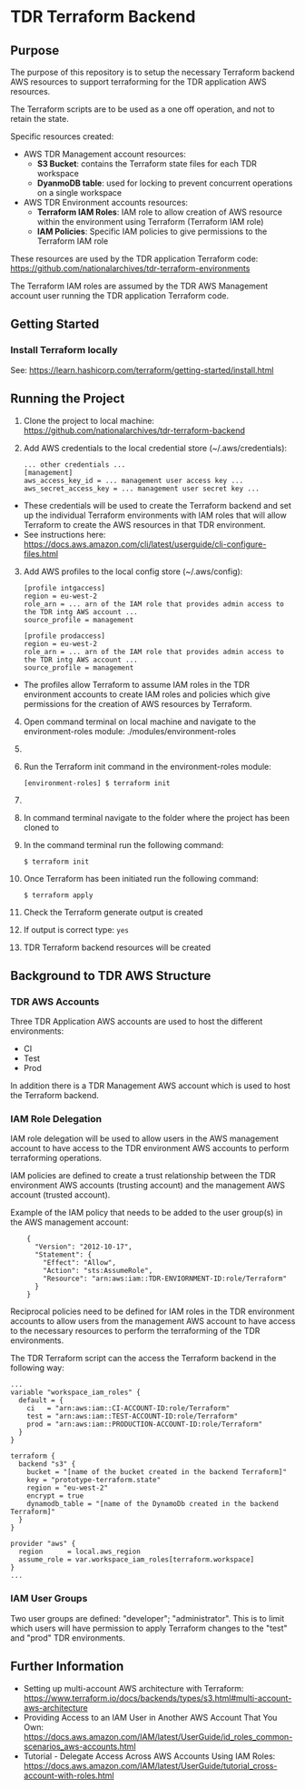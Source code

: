# TDR Terraform Backend

## Purpose

The purpose of this repository is to setup the necessary Terraform backend AWS resources to support terraforming for the TDR application AWS resources.

The Terraform scripts are to be used as a one off operation, and not to retain the state.

Specific resources created:
* AWS TDR Management account resources:
  * **S3 Bucket**: contains the Terraform state files for each TDR workspace
  * **DyanmoDB table**: used for locking to prevent concurrent operations on a single workspace
* AWS TDR Environment accounts resources:
  * **Terraform IAM Roles**: IAM role to allow creation of AWS resource within the environment using Terraform (Terraform IAM role)
  * **IAM Policies**: Specific IAM policies to give permissions to the Terraform IAM role

These resources are used by the TDR application Terraform code: https://github.com/nationalarchives/tdr-terraform-environments

The Terraform IAM roles are assumed by the TDR AWS Management account user running the TDR application Terraform code.

## Getting Started

### Install Terraform locally

See: https://learn.hashicorp.com/terraform/getting-started/install.html

## Running the Project

1. Clone the project to local machine: https://github.com/nationalarchives/tdr-terraform-backend

2. Add AWS credentials to the local credential store (~/.aws/credentials):

   ```
   ... other credentials ...
   [management]
   aws_access_key_id = ... management user access key ...
   aws_secret_access_key = ... management user secret key ...
   ```

  * These credentials will be used to create the Terraform backend and set up the individual Terraform environments with IAM roles that will allow Terraform to create the AWS resources in that TDR environment.
  * See instructions here: https://docs.aws.amazon.com/cli/latest/userguide/cli-configure-files.html

3. Add AWS profiles to the local config store (~/.aws/config):

   ```
   [profile intgaccess]
   region = eu-west-2
   role_arn = ... arn of the IAM role that provides admin access to the TDR intg AWS account ...
   source_profile = management
   
   [profile prodaccess]
   region = eu-west-2
   role_arn = ... arn of the IAM role that provides admin access to the TDR intg AWS account ...
   source_profile = management
   ```
  * The profiles allow Terraform to assume IAM roles in the TDR environment accounts to create IAM roles and policies which give permissions for the creation of AWS resources by Terraform.
  
4. Open command terminal on local machine and navigate to the environment-roles module: ./modules/environment-roles

5. 

5. Run the Terraform init command in the environment-roles module:

   ```
   [environment-roles] $ terraform init
   ```
   
6. 

4. In command terminal navigate to the folder where the project has been cloned to
5. In the command terminal run the following command:
    ```
    $ terraform init
    ```
6. Once Terraform has been initiated run the following command:
    ```
    $ terraform apply
    ```
7. Check the Terraform generate output is created
8. If output is correct type: ```yes```
9. TDR Terraform backend resources will be created

## Background to TDR AWS Structure

### TDR AWS Accounts

Three TDR Application AWS accounts are used to host the different environments:
* CI
* Test
* Prod

In addition there is a TDR Management AWS account which is used to host the Terraform backend.

### IAM Role Delegation

IAM role delegation will be used to allow users in the AWS management account to have access to the TDR environment AWS accounts to perform terraforming operations.

IAM policies are defined to create a trust relationship between the TDR environment AWS accounts (trusting account) and the management AWS account (trusted account).

Example of the IAM policy that needs to be added to the user group(s) in the AWS management account:
 
```
    {
      "Version": "2012-10-17",
      "Statement": {
        "Effect": "Allow",
        "Action": "sts:AssumeRole",
        "Resource": "arn:aws:iam::TDR-ENVIORNMENT-ID:role/Terraform"
      }
    }
```

Reciprocal policies need to be defined for IAM roles in the TDR environment accounts to allow users from the management AWS account to have access to the necessary resources to perform the terraforming of the TDR environments.

The TDR Terraform script can the access the Terraform backend in the following way:

```
...
variable "workspace_iam_roles" {
  default = {
    ci   = "arn:aws:iam::CI-ACCOUNT-ID:role/Terraform"
    test = "arn:aws:iam::TEST-ACCOUNT-ID:role/Terraform"
    prod = "arn:aws:iam::PRODUCTION-ACCOUNT-ID:role/Terraform"
  }
}

terraform {
  backend "s3" {
    bucket = "[name of the bucket created in the backend Terraform]"
    key = "prototype-terraform.state"
    region = "eu-west-2"
    encrypt = true
    dynamodb_table = "[name of the DynamoDb created in the backend Terraform]"
  }
}

provider "aws" {
  region      = local.aws_region
  assume_role = var.workspace_iam_roles[terraform.workspace]
}
...

```

### IAM User Groups

Two user groups are defined: "developer"; "administrator". This is to limit which users will have permission to apply Terraform changes to the "test" and "prod" TDR environments.

## Further Information

* Setting up multi-account AWS architecture with Terraform: https://www.terraform.io/docs/backends/types/s3.html#multi-account-aws-architecture
* Providing Access to an IAM User in Another AWS Account That You Own: https://docs.aws.amazon.com/IAM/latest/UserGuide/id_roles_common-scenarios_aws-accounts.html
* Tutorial - Delegate Access Across AWS Accounts Using IAM Roles: https://docs.aws.amazon.com/IAM/latest/UserGuide/tutorial_cross-account-with-roles.html